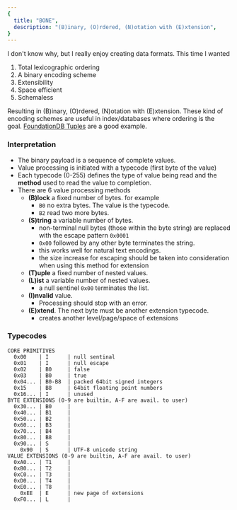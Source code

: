 ```yaml
---
{
  title: "BONE",
  description: "(B)inary, (O)rdered, (N)otation with (E)xtension",
}
---
```


I don't know why, but I really enjoy creating data formats. This time I wanted

1. Total lexicographic ordering
2. A binary encoding scheme
3. Extensibility
4. Space efficient
5. Schemaless

Resulting in (B)inary, (O)rdered, (N)otation with (E)xtension. These kind of
encoding schemes are useful in index/databases where ordering is the goal.
[FoundationDB Tuples](https://github.com/apple/foundationdb/blob/main/design/tuple.md)
are a good example.

### Interpretation

- The binary payload is a sequence of complete values.
- Value processing is initiated with a typecode (first byte of the value)
- Each typecode (0-255) defines the type of value being read and the **method**
  used to read the value to completion.
- There are 6 value processing methods
  - **(B)lock** a fixed number of bytes. for example
    - `B0` no extra bytes. The value is the typecode.
    - `B2` read two more bytes.
  - **(S)tring** a variable number of bytes.
    - non-terminal null bytes (those within the byte string) are replaced with
      the escape pattern `0x0001`
    - `0x00` followed by any other byte terminates the string.
    - this works well for natural text encodings.
    - the size increase for escaping should be taken into consideration when
      using this method for extension
  - **(T)uple** a fixed number of nested values.
  - **(L)ist** a variable number of nested values.
    - a null sentinel `0x00` terminates the list.
  - **(I)nvalid** value.
    - Processing should stop with an error.
  - **(E)xtend**. The next byte must be another extension typecode.
    - creates another level/page/space of extensions

### Typecodes

```
CORE PRIMITIVES
  0x00    | I      | null sentinal
  0x01    | I      | null escape
  0x02    | B0     | false
  0x03    | B0     | true
  0x04... | B0-B8  | packed 64bit signed integers
  0x15    | B8     | 64bit floating point numbers
  0x16... | I      | unused
BYTE EXTENSIONS (0-9 are builtin, A-F are avail. to user)
  0x30... | B0     |
  0x40... | B1     |
  0x50... | B2     |
  0x60... | B3     |
  0x70... | B4     |
  0x80... | B8     |
  0x90... | S      |
    0x90  | S      | UTF-8 unicode string
VALUE EXTENSIONS (0-9 are builtin, A-F are avail. to user)
  0xA0... | T1     |
  0xB0... | T2     |
  0xC0... | T3     |
  0xD0... | T4     |
  0xE0... | T8     |
    0xEE  | E      | new page of extensions
  0xF0... | L      |
```

